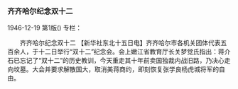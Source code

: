 ### 齐齐哈尔纪念双十二

1946-12-19
第1版()
专栏：

　　齐齐哈尔纪念双十二
    【新华社东北十五日电】齐齐哈尔市各机关团体代表五百余人，于十二日举行“双十二”纪念会。会上嫩江省教育厅长关梦觉氏指出：蒋介石已忘记了“双十二”的历史教训，今天重走其十年前卖国独裁内战旧路，乃决心走向坟墓。大会并要求解散国大，取消美蒋商约，即刻恢复张学良杨虎城将军的自由。
